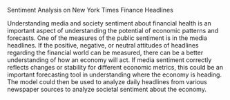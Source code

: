 Sentiment Analysis on New York Times Finance Headlines

Understanding media and society sentiment about financial health is an important aspect of understanding the potential of economic patterns and forecasts. One of the measures of the public sentiment is in the media headlines. If the positive, negative, or neutral attitudes of headlines regarding the financial world can be measured, there can be a better understanding of how an economy will act. If media sentiment correctly reflects changes or stability for different economic metrics, this could be an important forecasting tool in understanding where the economy is heading. The model could then be used to analyze daily headlines from various newspaper sources to analyze societal sentiment about the economy.
